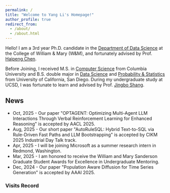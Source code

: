 ```yaml
---
permalink: /
title: "Welcome to Yang Li's Homepage!"
author_profile: true
redirect_from: 
  - /about/
  - /about.html
---
```


Hello! I am a 3rd year Ph.D. candidate in the [Department of Data Science](https://www.wm.edu/as/data-science/) at the College of William & Mary (W&M), and fortunately advised by Prof. [Haipeng Chen](https://haipeng-chen.github.io/).

Before Joining, I received M.S. in [Computer Science](https://www.cs.columbia.edu/) from Columbia University and B.S. double major in [Data Science](https://datascience.ucsd.edu/) and [Probability & Statistics](https://math.ucsd.edu/) from University of California, San Diego. During my undergraduate study at UCSD, I was fortunate to learn and advised by Prof. [Jingbo Shang](https://shangjingbo1226.github.io/).

## News

- Oct, 2025 - Our paper "OPTAGENT: Optimizing Multi-Agent LLM Interactions Through Verbal Reinforcement Learning for Enhanced Reasoning" is accepted by AACL 2025.
- Aug, 2025 - Our short paper "AutoRuleSQL: Hybrid Text-to-SQL via Rule-Driven Fast Paths and LLM Bootstrapping" is accepted by CIKM 2025 Industrial Day Talk track.
- Apr, 2025 - I will be joining Microsoft as a summer research intern in Redmond, Washington.
- Mar, 2025 - I am honored to receive the William and Mary Sanderson Graduate Student Awards for Excellence in Undergraduate Mentoring.
- Dec, 2024 - Our paper "Population Aware Diffusion for Time Series Generation" is accepted by AAAI 2025.

<!-- 
<details>
<summary><b>Load More</b></summary>
<ul style="PADDING-LEFT: 12px">
  <li> December, 2024 - Our paper "Population Aware Diffusion for Time Series Generation" is accepted by AAAI 2025.</li>
</ul>
</details> -->



### Visits Record
<script type='text/javascript' id='clustrmaps' src='//cdn.clustrmaps.com/map_v2.js?cl=ffffff&w=450&t=m&d=n-HXgq2Mge1cHPJX6y2jM_UZP-Kfb5kUxv6fYpxnLJ8'></script>
